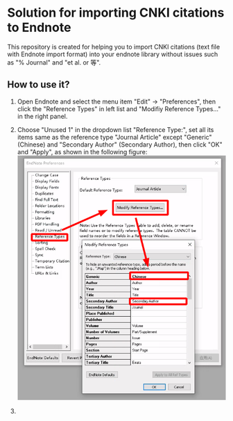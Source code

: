 # Solution for importing CNKI citations to Endnote
This repository is created for helping you to import CNKI citations (text file with Endnote import format) into your endnote library without issues such as "% Journal" and "et al. or 等".

## How to use it?
1. Open Endnote and select the menu item "Edit" -> "Preferences", then click the "Reference Types" in left list and "Modifiy Reference Types..." in the right panel.

2. Choose "Unused 1" in the dropdown list "Reference Type:", set all its items same as the reference type "Journal Article" except "Generic" (Chinese) and "Secondary Author" (Secondary Author), then click "OK" and "Apply", as shown in the following figure:
![Alt text](https://github.com/dreamytang/CNKI2ENDNOTE/blob/master/figure1.png?raw=true)

3. 
